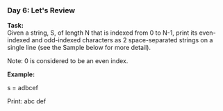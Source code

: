 ### Day 6: Let's Review
**Task:** </br>
Given a string, S, of length N that is indexed from 0 to N-1, print its even-indexed and odd-indexed characters as 2 space-separated strings on a single line (see the Sample below for more detail).

Note: 0 is considered to be an even index.

**Example:**

s = adbcef

Print: abc def